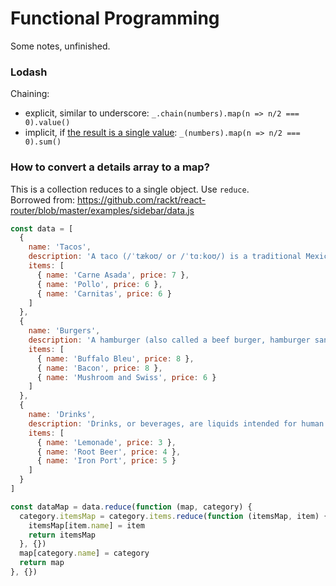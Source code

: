 # Functional Programming
Some notes, unfinished.

### Lodash
Chaining:
- explicit, similar to underscore: `_.chain(numbers).map(n => n/2 === 0).value()`
- implicit, if [the result is a single value](https://lodash.com/docs#_): `_(numbers).map(n => n/2 === 0).sum()`

### How to convert a details array to a map?
This is a collection reduces to a single object. Use `reduce`.  
Borrowed from: https://github.com/rackt/react-router/blob/master/examples/sidebar/data.js

```js
const data = [
  {
    name: 'Tacos',
    description: 'A taco (/ˈtækoʊ/ or /ˈtɑːkoʊ/) is a traditional Mexican dish composed of a corn or wheat tortilla folded or rolled around a filling. A taco can be made with a variety of fillings, including beef, pork, chicken, seafood, vegetables and cheese, allowing for great versatility and variety. A taco is generally eaten without utensils and is often accompanied by garnishes such as salsa, avocado or guacamole, cilantro (coriander), tomatoes, minced meat, onions and lettuce.',
    items: [
      { name: 'Carne Asada', price: 7 },
      { name: 'Pollo', price: 6 },
      { name: 'Carnitas', price: 6 }
    ]
  },
  {
    name: 'Burgers',
    description: 'A hamburger (also called a beef burger, hamburger sandwich, burger or hamburg) is a sandwich consisting of one or more cooked patties of ground meat, usually beef, placed inside a sliced bun. Hamburgers are often served with lettuce, bacon, tomato, onion, pickles, cheese and condiments such as mustard, mayonnaise, ketchup, relish, and green chile.',
    items: [
      { name: 'Buffalo Bleu', price: 8 },
      { name: 'Bacon', price: 8 },
      { name: 'Mushroom and Swiss', price: 6 }
    ]
  },
  {
    name: 'Drinks',
    description: 'Drinks, or beverages, are liquids intended for human consumption. In addition to basic needs, beverages form part of the culture of human society. Although all beverages, including juice, soft drinks, and carbonated drinks, have some form of water in them, water itself is often not classified as a beverage, and the word beverage has been recurrently defined as not referring to water.',
    items: [
      { name: 'Lemonade', price: 3 },
      { name: 'Root Beer', price: 4 },
      { name: 'Iron Port', price: 5 }
    ]
  }
]

const dataMap = data.reduce(function (map, category) {
  category.itemsMap = category.items.reduce(function (itemsMap, item) {
    itemsMap[item.name] = item
    return itemsMap
  }, {})
  map[category.name] = category
  return map
}, {})
```
